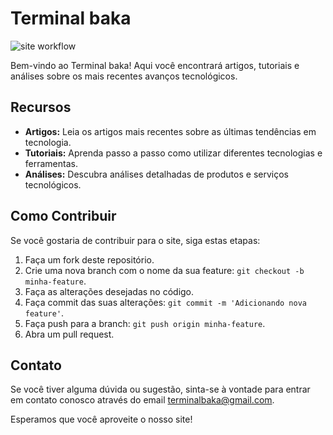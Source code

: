 # Terminal baka

![site workflow](https://github.com/terminalbaka/terminalbaka.github.io/actions/workflows/configure-pages.yml/badge.svg)

Bem-vindo ao Terminal baka! Aqui você encontrará artigos, tutoriais e análises sobre os mais recentes avanços tecnológicos.

## Recursos

- **Artigos:** Leia os artigos mais recentes sobre as últimas tendências em tecnologia.
- **Tutoriais:** Aprenda passo a passo como utilizar diferentes tecnologias e ferramentas.
- **Análises:** Descubra análises detalhadas de produtos e serviços tecnológicos.

## Como Contribuir

Se você gostaria de contribuir para o site, siga estas etapas:

1. Faça um fork deste repositório.
2. Crie uma nova branch com o nome da sua feature: `git checkout -b minha-feature`.
3. Faça as alterações desejadas no código.
4. Faça commit das suas alterações: `git commit -m 'Adicionando nova feature'`.
5. Faça push para a branch: `git push origin minha-feature`.
6. Abra um pull request.

## Contato

Se você tiver alguma dúvida ou sugestão, sinta-se à vontade para entrar em contato conosco através do email [terminalbaka@gmail.com](mailto:terminalbaka@gmail.com).

Esperamos que você aproveite o nosso site!